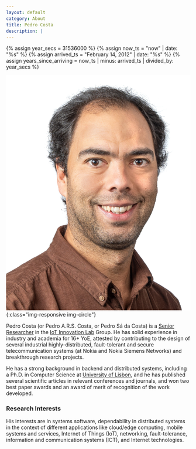 ```yaml
---
layout: default
category: About
title: Pedro Costa
description: |
---
```


{% assign year_secs = 31536000 %}
{% assign now_ts = "now" | date: "%s" %}
{% assign arrived_ts = "February 14, 2012" | date: "%s" %}
{% assign years_since_arriving = now_ts | minus: arrived_ts | divided_by: year_secs %}

![Pedro Sá da Costa](img/me.jpg){:class="img-responsive img-circle"}

Pedro Costa (or Pedro A.R.S. Costa, or Pedro Sá da Costa) is a [Senior Researcher](https://www.hslu.ch/en/lucerne-university-of-applied-sciences-and-arts/about-us/people-finder/profile/?pid=4666) in the [IoT Innovation Lab](https://www.hslu.ch/en/lucerne-school-of-information-technology/research/systems-and-software/internet-of-things/) Group. He has solid experience in industry and academia for 16+ YoE, attested by contributing to the design of several industrial highly-distributed, fault-tolerant and secure telecommunication systems (at Nokia and Nokia Siemens Networks) and breakthrough research projects.

He has a strong background in backend and distributed systems, including a Ph.D. in Computer Science at [University of Lisbon](https://ciencias.ulisboa.pt/en/informatics), and he has published several scientific articles in relevant conferences and journals, and won two best paper awards and an award of merit of recognition of the work developed.

<h3>Research Interests</h3>

His interests are in systems software, dependability in distributed systems in the context of different applications like cloud/edge computing, mobile systems and services, Internet of Things (IoT), networking, fault-tolerance, information and communication systems (ICT), and Internet technologies.
